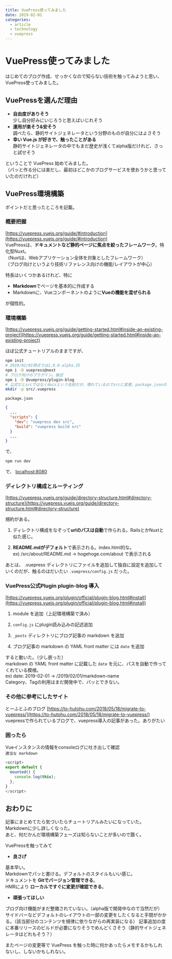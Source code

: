 ```yaml
---
title: VuePress使ってみました
date: 2019-02-01
categories:
  - article
  - technology
  - vuepress
---
```


# VuePress使ってみました
はじめてのブログ作成、せっかくなので知らない技術を触ってみようと思い、VuePress使ってみました。

## VuePressを選んだ理由

* **自由度がありそう**  
少し自分好みにいじろうと思えばいじれそう
* **運用が楽そう&安そう**  
調べたら、静的サイトジェネレータという分野のものが自分にはよさそう  
* **幸い Vue.js が好きで、触ったことがある**  
静的サイトジェネレータの中でもまだ歴史が浅くてalpha版だけれど、さっと試せそう

ということで VuePress 始めてみました。  
（パッと作る分には楽だし、最初はどこかのブログサービスを使おうかと思っていたのだけれど）  

## VuePress環境構築
ポイントだと思ったところを記載。

### 概要把握
[https://vuepress.vuejs.org/guide/#introduction](https://vuepress.vuejs.org/guide/#introduction)  
VuePressは、**ドキュメントなど静的ページに焦点を絞ったフレームワーク**。特化型Nuxt。  
（Nuxtは、Webアプリケーション全体を対象としたフレームワーク）  
（ブログ向けというより技術リファレンス向けの機能/レイアウトが中心）

特長はいくつかあるけれど、特に

* **Markdown**でページを基本的に作成する  
* Markdownに、Vueコンポーネントのように**Vueの機能を混ぜられる**  

が個性的。

### 環境構築
[https://vuepress.vuejs.org/guide/getting-started.html#inside-an-existing-project](https://vuepress.vuejs.org/guide/getting-started.html#inside-an-existing-project)

ほぼ公式チュートリアルのままですが、

```sh
npm init
# 2019/02/01時点では1.0.0-alpha.35
npm i -D vuepress@next
# ブログ向けのプラグイン。後述
npm i -D @vuepress/plugin-blog
# 公式だとsrcではなくdocsという名前だが、慣れているのでsrcに変更。package.jsonのscriptの引数も変更。
mkdir -p src/.vuepress
```
`package.json`
```json
{
  ...
  "scripts": {
    "dev": "vuepress dev src",
    "build": "vuepress build src"
  }
  ...
}
```
で、
```sh
npm run dev
```
で、
[localhost:8080](localhost:8080)

### ディレクトリ構成とルーティング
[https://vuepress.vuejs.org/guide/directory-structure.html#directory-structure](https://vuepress.vuejs.org/guide/directory-structure.html#directory-structure)

規約がある。

1. ディレクトリ構成をなぞって**urlのパスは自動**で作られる。RailsとかNuxtと似た感じ。

1. **README.mdがデフォルト**で表示される。index.html的な。  
ex) /src/about/README.md -> hogehoge.com/about で表示される  

あとは、 .vuepress ディレクトリにファイルを追加して独自に設定を追加していくのだが、触るのはだいたい `.vuepress/config.js` だった。

### VuePress公式Plugin plugin-blog 導入
[https://vuepress.vuejs.org/plugin/official/plugin-blog.html#install](https://vuepress.vuejs.org/plugin/official/plugin-blog.html#install)

1. module を追加（上記環境構築で済み）

1. `config.js` にplugin読み込みの記述追加

1. `_posts` ディレクトリにブログ記事の markdown を追加

1. ブログ記事の markdown の YAML front matter には `date` を追加

すると動いた。（少し嵌った）  
markdown の YAML front matter に記載した `date` を元に、パスを自動で作ってくれている模様。  
ex) date: 2019-02-01 -> /2019/02/01/markdown-name  
Category、Tagの利用はまだ開発中で、パッとできない。

### その他に参考にしたサイト
とーふとふのブログ
[https://to-hutohu.com/2018/05/18/migrate-to-vuepress/](https://to-hutohu.com/2018/05/18/migrate-to-vuepress/)  
vuepressで作られているブログで、vuepress導入の記事があった。ありがたい

### 困ったら
Vueインスタンスの情報をconsoleログに吐き出して確認  
`適当な markdown`
```js
<script>
export default {
  mounted() {
    console.log(this);
  },
}
</script>
```

## おわりに
記事にまとめてたら気づいたらチュートリアルみたいになっていた。
Markdownに少し詳しくなった。  
あと、何だかんだ環境構築フェーズは知らないことが多いので躓く。  

VuePressを触ってみて

* **良さげ**

基本早い。  
Markdownでパッと書ける。デフォルトのスタイルもいい感じ。  
ドキュメントを **Gitでバージョン管理できる**。  
HMRにより **ローカルですぐに変更が確認できる**。

* **頑張ってほしい**

ブログ向け機能がまだ整備されていない。（alpha版で開発中なので当然だが）  
サイドバーなどデフォルトのレイアウトの一部の変更をしたくなると手間がかかる。（該当部分のコンテンツを規律に依りながらの再実装になる） 
記事追加の度に本番リリースのビルドが必要になりそうでめんどくさそう（静的サイトジェネレータはどれもそう？）  

またページの変更等で VuePress を触った時に何かあったらメモするかもしれないし、しないかもしれない。
